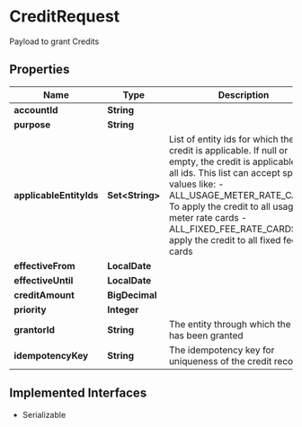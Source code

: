 

# CreditRequest

Payload to grant Credits

## Properties

| Name | Type | Description | Notes |
|------------ | ------------- | ------------- | -------------|
|**accountId** | **String** |  |  |
|**purpose** | **String** |  |  |
|**applicableEntityIds** | **Set&lt;String&gt;** | List of entity ids for which the credit is applicable. If null or empty, the credit is applicable to all ids. This list can accept special values like: - ALL_USAGE_METER_RATE_CARDS: To apply the credit to all usage meter rate cards - ALL_FIXED_FEE_RATE_CARDS: To apply the credit to all fixed fee rate cards  |  [optional] |
|**effectiveFrom** | **LocalDate** |  |  |
|**effectiveUntil** | **LocalDate** |  |  [optional] |
|**creditAmount** | **BigDecimal** |  |  [optional] |
|**priority** | **Integer** |  |  |
|**grantorId** | **String** | The entity through which the credit has been granted |  [optional] |
|**idempotencyKey** | **String** | The idempotency key for uniqueness of the credit record |  [optional] |


## Implemented Interfaces

* Serializable


